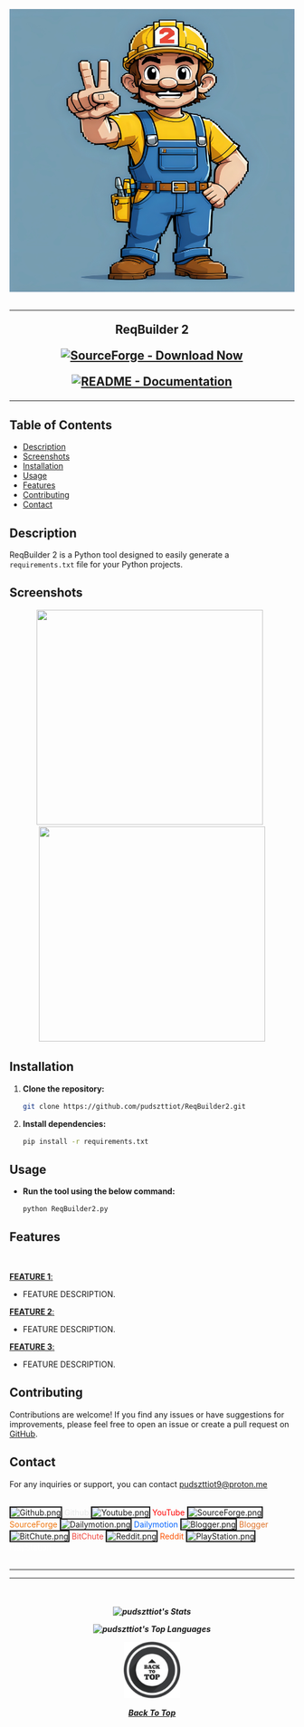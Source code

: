   <a name="top"></a>

<p align="center">
  <img width="660" height="500" src="https://raw.githubusercontent.com/pudszttiot/ReqBuilder2/refs/heads/main/Images/ReqBuilder2_2.png">
</p>

<h2 align="center">

---

ReqBuilder 2


[![SourceForge - Download Now](https://img.shields.io/badge/SourceForge-Download_Now-2E8B57?logo=sourceforge)](https://sourceforge.net/projects/reqbuilder/files/latest/download)

[![README - Documentation](https://img.shields.io/badge/README-Documentation-2ea44f?logo=readthedocs)](https://pudszttiot.github.io/REPONAME)

---

## Table of Contents

- [Description](#description)
- [Screenshots](#screenshots)
- [Installation](#installation)
- [Usage](#usage)
- [Features](#features)
- [Contributing](#contributing)
- [Contact](#contact)

## Description

ReqBuilder 2 is a Python tool designed to easily generate a `requirements.txt` file for your Python projects.

## Screenshots

<p align="center"> 
<img width="400" height="380" src="INSERT IMAGE URL" border="0">
  &nbsp;
<img width="400" height="380" src="INSERT IMAGE URL" border="0">
  </p>

## Installation

1. **Clone the repository:**
   ```bash
   git clone https://github.com/pudszttiot/ReqBuilder2.git
   ```

2. **Install dependencies:**
   ```bash
   pip install -r requirements.txt
   ```

## Usage
- **Run the tool using the below command:**

   ```bash
   python ReqBuilder2.py
   ```

## Features

<br>

<ins>**FEATURE 1**:</ins>
   - FEATURE DESCRIPTION.
   
<ins>**FEATURE 2**:</ins>
   - FEATURE DESCRIPTION.
   
<ins>**FEATURE 3**:</ins>
   - FEATURE DESCRIPTION.


## Contributing

Contributions are welcome! If you find any issues or have suggestions for improvements, please feel free to open an issue or create a pull request on [GitHub](https://github.com/pudszttiot/INSERT_REPO_URL).

## Contact

For any inquiries or support, you can contact [pudszttiot9@proton.me](mailto:pudszttiot9@proton.me)

<br>

<span>
        <img src="https://iili.io/2o8VrAb.png" alt="Github.png" width="50" height="50" border="2">
        <a href="https://github.com/pudszttiot" style="display:inline-block; text-decoration:none; color:#e8eaea;" onclick="openLink('https://github.com/pudszttiot')">Github</a>
        </span>

<span>
        <img src="https://iili.io/2o8WfUX.png" alt="Youtube.png" width="50" height="50" border="2">
        <a href="https://youtube.com/@pudszTTIOT" style="display:inline-block; text-decoration:none; color:#ff0000;" onclick="openLink('https://youtube.com/@pudszTTIOT')">YouTube</a>
        </span>

<span>
        <img src="https://iili.io/2o8W9Dv.png" alt="SourceForge.png" width="50" height="50" border="2">
        <a href="https://sourceforge.net/u/pudszttiot" style="display:inline-block; text-decoration:none; color:#ee730a;" onclick="openLink('https://sourceforge.net/u/pudszttiot')">SourceForge</a>
        </span>

<span>
        <img src="https://iili.io/2o8VgHu.png" alt="Dailymotion.png" width="50" height="50" border="2">
        <a href="https://dailymotion.com/pudszttiot" style="display:inline-block; text-decoration:none; color:#0062ff;" onclick="openLink('https://dailymotion.com/pudszttiot')">Dailymotion</a>
        </span>

<span>
        <img src="https://iili.io/2o8VOV2.png" alt="Blogger.png" width="50" height="50" border="2">
        <a href="https://pudszttiot.blogspot.com" style="display:inline-block; text-decoration:none; color:#df7126;" onclick="openLink('https://pudszttiot.blogspot.com')">Blogger</a>
        </span>

<span>
        <img src="https://iili.io/2o8Vjt4.png" alt="BitChute.png" width="50" height="50" border="2">
        <a href="https://bitchute.com/channel/pudszttiot/" style="display:inline-block; text-decoration:none; color:#f0443c;" onclick="openLink('https://bitchute.com/channel/pudszttiot/')">BitChute</a>
        </span>

<span>
        <img src="https://iili.io/2o8VDUF.png" alt="Reddit.png" width="50" height="50" border="2">
        <a href="https://reddit.com/user/puddsszz" style="display:inline-block; text-decoration:none; color:#fc5404;" onclick="openLink('https://reddit.com/user/puddsszz')">Reddit</a>
        </span>

<span>
        <img src="https://iili.io/2o8VZKP.png" alt="PlayStation.png" width="50" height="50" border="2">
        <a href="https://psnprofiles.com/snippapudsz" style="display:inline-block; text-decoration:none; color:#ffffff;" onclick="openLink('https://psnprofiles.com/snippapudsz')">PlayStation</a>
        </span>

<br>
<br>

---
---
<br> <h5 align="center">

![pudszttiot's Stats](https://github-readme-stats.vercel.app/api?username=pudszttiot&theme=neon&show_icons=true&hide_border=false)

![pudszttiot's Top Languages](https://github-readme-stats.vercel.app/api/top-langs/?username=pudszttiot&theme=neon&show_icons=true&hide_border=false&layout=compact)

[<img width="100" height="100" src="https://raw.githubusercontent.com/pudszttiot/Folder-Templates/main/Images/back-to-top2.png">](#top)

[Back To Top](#top)

<br>
